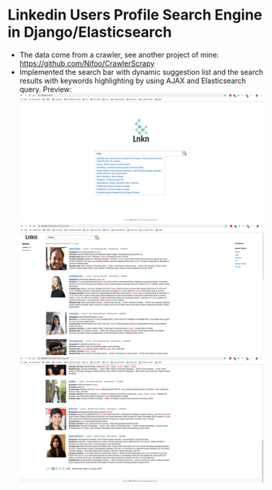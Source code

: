 # Linkedin Users Profile Search Engine in Django/Elasticsearch
- The data come from a crawler, see another project of mine: https://github.com/Nifoo/CrawlerScrapy
- Implemented the search bar with dynamic suggestion list and the search results with keywords highlighting by using AJAX and Elasticsearch query.
Preview:
![Alt text](https://github.com/Nifoo/Lnkn/raw/master/preview/Lnkn1.png)
![Alt text](https://github.com/Nifoo/Lnkn/raw/master/preview/Lnkn2.png)
![Alt text](https://github.com/Nifoo/Lnkn/raw/master/preview/Lnkn3.png)
